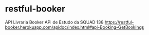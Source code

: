 # restful-booker
API Livraria Booker
API de Estudo da SQUAD 138 
https://restful-booker.herokuapp.com/apidoc/index.html#api-Booking-GetBookings
